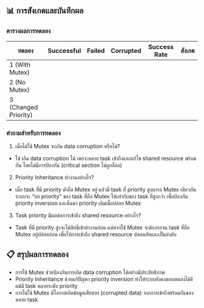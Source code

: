 ## 📊 การสังเกตและบันทึกผล

### ตารางผลการทดลอง
| ทดลอง | Successful | Failed | Corrupted | Success Rate | สังเกต |
|-------|------------|--------|-----------|-------------|---------|
| 1 (With Mutex) | | | | | |
| 2 (No Mutex) | | | | | |
| 3 (Changed Priority) | | | | | |

### คำถามสำหรับการทดลอง
1. เมื่อไม่ใช้ Mutex จะเกิด data corruption หรือไม่?
- ใช่ เกิด data corruption ได้
     เพราะหลาย task เข้าถึงและแก้ไข shared resource พร้อมกัน
     โดยไม่มีการป้องกัน (critical section ไม่ถูกล็อก)
2. Priority Inheritance ทำงานอย่างไร?
 - เมื่อ task ที่มี priority ต่ำถือ Mutex อยู่
     แล้วมี task ที่ priority สูงมารอ Mutex เดียวกัน
     ระบบจะ “ยก priority” ของ task ที่ถือ Mutex
     ให้เท่ากับของ task ที่สูงกว่า
     เพื่อป้องกัน priority inversion
     และคืนค่า priority เดิมเมื่อปล่อย Mutex
3. Task priority มีผลต่อการเข้าถึง shared resource อย่างไร?
- Task ที่มี priority สูงจะได้สิทธิ์เข้าทำงานก่อน
     แต่หากใช้ Mutex จะต้องรอจน task ที่ถือ Mutex อยู่ปล่อยก่อน
     เพื่อให้การเข้าถึง shared resource ปลอดภัยและเป็นลำดับ

## 📋 สรุปผลการทดลอง
- การใช้ Mutex ช่วยป้องกันการเกิด data corruption ได้อย่างมีประสิทธิภาพ
- Priority Inheritance ช่วยแก้ปัญหา priority inversion
  ทำให้ระบบยังคงตอบสนองได้ดีแม้มี task หลายระดับ priority
- การไม่ใช้ Mutex มีโอกาสเกิดข้อมูลเสียหาย (corrupted data)
  จากการเข้าถึงพร้อมกันของหลาย task